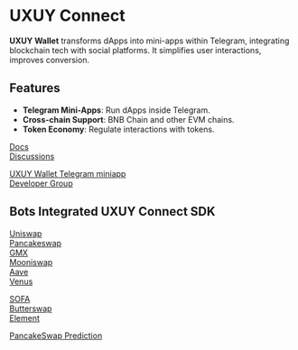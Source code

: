# UXUY Connect 

**UXUY Wallet** transforms dApps into mini-apps within Telegram, integrating blockchain tech with social platforms. It simplifies user interactions, improves conversion.

## Features

- **Telegram Mini-Apps**: Run dApps inside Telegram.
- **Cross-chain Support**: BNB Chain and other EVM chains.
- **Token Economy**: Regulate interactions with tokens.


[Docs](https://docs.uxuy.com/uxuy-connect/quickstart/)  
[Discussions](https://github.com/orgs/uxuyconnect/discussions)  

[UXUY Wallet Telegram miniapp](https://t.me/UXUYbot)  
[Developer Group](https://t.me/uxuyconnect)

## Bots Integrated UXUY Connect SDK

[Uniswap](https://uiswap-tg.pages.dev/#/swap)  
[Pancakeswap](https://upancakeswap.pages.dev/)  
[GMX](https://gmx-interface-uxuy.vercel.app/#/trade)  
[Mooniswap](https://moonswap-a6y.pages.dev/)  
[Aave](https://aave-interface-uxuy.vercel.app/?marketName=proto_mainnet_v3)  
[Venus](https://venus-protocol-interface-evm-three.vercel.app/#/?chainId=56)

[SOFA](https://t.me/SOFADAppBot/dapp)  
[Butterswap](https://butterswap.io/swap)  
[Element](https://t.me/element_nft_bot/dapp) 

[PancakeSwap Prediction](https://t.me/pancakefi_bot)
